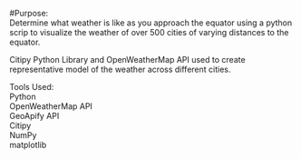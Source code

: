 #Purpose:  
Determine what weather is like as you approach the equator using a python scrip to visualize the weather of over 500 cities of varying distances to the equator.  

Citipy Python Library and OpenWeatherMap API used to create representative model of the weather across different cities.  

Tools Used:  
Python  
OpenWeatherMap API  
GeoApify API  
Citipy  
NumPy  
matplotlib
